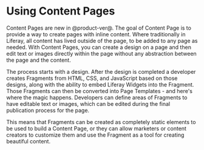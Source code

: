 # Using Content Pages [](id=using-page-fragments)

Content Pages are new in @product-ver@. The goal of Content Page is to provide a
way to create pages with inline content. Where traditionally in Liferay, all 
content has lived outside of the page, to be added to any page as needed. With
Content Pages, you can create a design on a page and then edit text or images 
directly within the page without any abstraction between the page and the 
content.

The process starts with a design. After the design is completed a developer 
creates Fragments from HTML, CSS, and JavaScript based on those designs, along 
with the ability to embed Liferay Widgets into the Fragment. Those Fragments 
can then be converted into Page Templates - and here's where the magic happens. 
Developers can define areas of Fragments to have editable text or images, which 
can be edited during the final publication process for the page.

This means that Fragments can be created as completely static elements to be 
used to build a Content Page, or they can allow marketers or content creators 
to customize them and use the Fragment as a tool for creating beautiful content.
